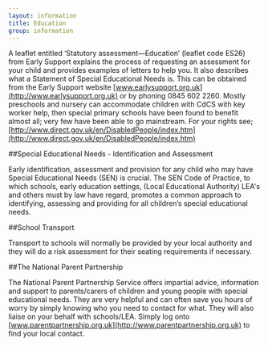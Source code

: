 ```yaml
---
layout: information
title: Education
group: information
---
```


A leaflet entitled ‘Statutory assessment—Education’ (leaflet code ES26) from Early Support explains the process of requesting an assessment for your child and provides examples of letters to help you. It also describes what a Statement of Special Educational Needs is. This can be obtained from the Early Support website [www.earlysupport.org.uk](http://www.earlysupport.org.uk) or by phoning 0845 602 2260.
Mostly preschools and nursery can accommodate children with CdCS with key worker help, then special primary schools have been found to benefit almost all; very few have been able to go mainstream. For your rights see; [http://www.direct.gov.uk/en/DisabledPeople/index.htm](http://www.direct.gov.uk/en/DisabledPeople/index.htm)

##Special Educational Needs - Identification and Assessment

Early identification, assessment and provision for any child who may have Special Educational Needs (SEN) is crucial. The SEN Code of Practice, to which schools, early education settings, (Local Educational Authority) LEA's and others must by law have regard, promotes a common approach to identifying, assessing and providing for all children’s special educational needs.

##School Transport

Transport to schools will normally be provided by your local authority and they will do a risk assessment for their seating requirements if necessary.

##The National Parent Partnership

The National Parent Partnership Service offers impartial advice, information and support to parents/carers of children and young people with special educational needs. They are very helpful and can often save you hours of worry by simply knowing who you need to contact for what. They will also liaise on your behalf with schools/LEA. Simply log onto [www.parentpartnership.org.uk](http://www.parentpartnership.org.uk) to find your local contact.